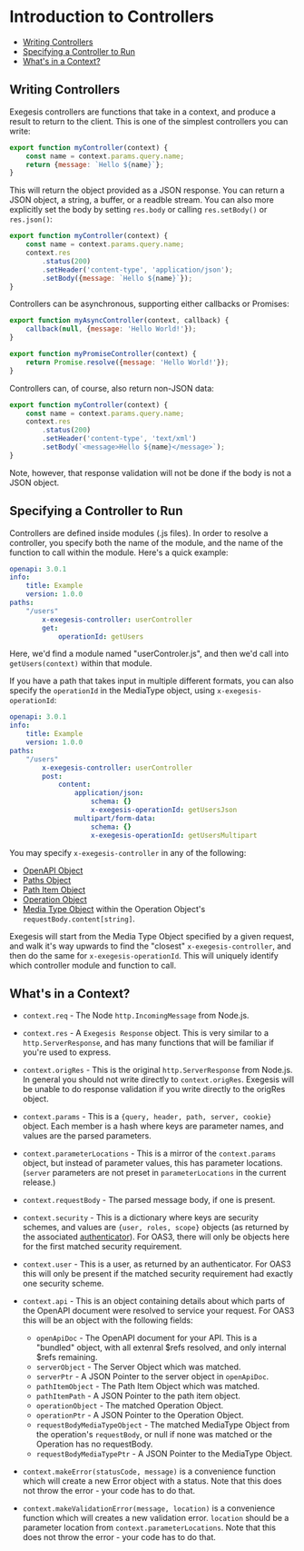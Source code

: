 # Introduction to Controllers

<!-- markdownlint-disable MD007 -->
<!-- TOC depthFrom:2 -->

- [Writing Controllers](#writing-controllers)
- [Specifying a Controller to Run](#specifying-a-controller-to-run)
- [What's in a Context?](#whats-in-a-context)

<!-- /TOC -->
<!-- markdownlint-enable MD007 -->

## Writing Controllers

Exegesis controllers are functions that take in a context, and produce a result
to return to the client.  This is one of the simplest controllers you can
write:

```js
export function myController(context) {
    const name = context.params.query.name;
    return {message: `Hello ${name}`};
}
```

This will return the object provided as a JSON response.  You can return a
JSON object, a string, a buffer, or a readble stream.  You can also more
explicitly set the body by setting `res.body` or calling `res.setBody()`
or `res.json()`:

```js
export function myController(context) {
    const name = context.params.query.name;
    context.res
        .status(200)
        .setHeader('content-type', 'application/json');
        .setBody({message: `Hello ${name}`});
}
```

Controllers can be asynchronous, supporting either callbacks or Promises:

```js
export function myAsyncController(context, callback) {
    callback(null, {message: 'Hello World!'});
}

export function myPromiseController(context) {
    return Promise.resolve({message: 'Hello World!'});
}
```

Controllers can, of course, also return non-JSON data:

```js
export function myController(context) {
    const name = context.params.query.name;
    context.res
        .status(200)
        .setHeader('content-type', 'text/xml')
        .setBody(`<message>Hello ${name}</message>`);
}
```

Note, however, that response validation will not be done if the body is not a
JSON object.

## Specifying a Controller to Run

Controllers are defined inside modules (.js files).  In order to resolve a controller, you specify both the name of the module, and the name of the function to call within the module.  Here's a quick example:

```yaml
openapi: 3.0.1
info:
    title: Example
    version: 1.0.0
paths:
    "/users"
        x-exegesis-controller: userController
        get:
            operationId: getUsers
```

Here, we'd find a module named "userControler.js", and then we'd call into `getUsers(context)` within that module.

If you have a path that takes input in multiple different formats, you can also specify the `operationId` in the MediaType object, using `x-exegesis-operationId`:

```yaml
openapi: 3.0.1
info:
    title: Example
    version: 1.0.0
paths:
    "/users"
        x-exegesis-controller: userController
        post:
            content:
                application/json:
                    schema: {}
                    x-exegesis-operationId: getUsersJson
                multipart/form-data:
                    schema: {}
                    x-exegesis-operationId: getUsersMultipart
```

You may specify `x-exegesis-controller` in any of the following:

- [OpenAPI Object](https://github.com/OAI/OpenAPI-Specification/blob/master/versions/3.0.1.md#oasObject)
- [Paths Object](https://github.com/OAI/OpenAPI-Specification/blob/master/versions/3.0.1.md#pathsObject)
- [Path Item Object](https://github.com/OAI/OpenAPI-Specification/blob/master/versions/3.0.1.md#pathItemObject)
- [Operation Object](https://github.com/OAI/OpenAPI-Specification/blob/master/versions/3.0.1.md#operationObject)
- [Media Type Object](https://github.com/OAI/OpenAPI-Specification/blob/master/versions/3.0.1.md#mediaTypeObject) within the Operation Object's `requestBody.content[string]`.

Exegesis will start from the Media Type Object specified by a given request, and walk it's way upwards to find the "closest" `x-exegesis-controller`, and then do the same for `x-exegesis-operationId`.  This will uniquely identify which controller module and function to call.

## What's in a Context?

- `context.req` - The Node `http.IncomingMessage` from Node.js.
- `context.res` - A `Exegesis Response` object.  This is very similar to a
  `http.ServerResponse`, and has many functions that will be familiar if you're
  used to express.
- `context.origRes` - This is the original `http.ServerResponse` from Node.js.
  In general you should not write directly to `context.origRes`.  Exegesis will
  be unable to do response validation if you write directly to the origRes
  object.
- `context.params` - This is a `{query, header, path, server, cookie}` object.
  Each member is a hash where keys are parameter names, and values are the
  parsed parameters.
- `context.parameterLocations` - This is a mirror of the `context.params` object,
  but instead of parameter values, this has parameter locations.  (`server`
  parameters are not preset in `parameterLocations` in the current release.)
- `context.requestBody` - The parsed message body, if one is present.
- `context.security` - This is a dictionary where keys are security schemes,
  and values are `{user, roles, scope}` objects (as returned by the associated
  [authenticator](./OAS3%20Security.md)).  For OAS3, there will only be objects
  here for the first matched security requirement.
- `context.user` - This is a user, as returned by an authenticator.  For OAS3
  this will only be present if the matched security requirement had exactly
  one security scheme.
- `context.api` - This is an object containing details about which parts of
  the OpenAPI document were resolved to service your request.  For OAS3 this
  will be an object with the following fields:

  - `openApiDoc` - The OpenAPI document for your API.  This is a "bundled" object,
    with all extenral $refs resolved, and only internal $refs remaining.
  - `serverObject` - The Server Object which was matched.
  - `serverPtr` - A JSON Pointer to the server object in `openApiDoc`.
  - `pathItemObject` - The Path Item Object which was matched.
  - `pathItemPath` - A JSON Pointer to the path item object.
  - `operationObject` - The matched Operation Object.
  - `operationPtr` - A JSON Pointer to the Operation Object.
  - `requestBodyMediaTypeObject` - The matched MediaType Object from the operation's
    `requestBody`, or null if none was matched or the Operation has no requestBody.
  - `requestBodyMediaTypePtr` - A JSON Pointer to the MediaType Object.

- `context.makeError(statusCode, message)` is a convenience function which
  will create a new Error object with a status.  Note that this does not
  throw the error - your code has to do that.

- `context.makeValidationError(message, location)` is a convenience function which
  will creates a new validation error.  `location` should be a parameter location
  from `context.parameterLocations`.  Note that this does not throw the error - your
  code has to do that.